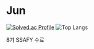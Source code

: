 # Jun
[![Solved.ac Profile](http://mazassumnida.wtf/api/v2/generate_badge?boj=ktf1406)](https://solved.ac/ktf1406/)
![Top Langs](https://github-readme-stats.vercel.app/api/top-langs/?username=colajoa&layout=compact&theme=dark)

8기 SSAFY 수료

